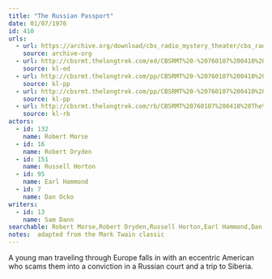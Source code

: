 ```yaml
---
title: "The Russian Passport"
date: 01/07/1976
id: 410
urls: 
  - url: https://archive.org/download/cbs_radio_mystery_theater/cbs_radio_mystery_theater-0401-0450.zip/cbs_radio_mystery_theater-0401-0450%2Fcbsrmt_0410_the_russian_passport.mp3
    source: archive-org
  - url: http://cbsrmt.thelongtrek.com/ed/CBSRMT%20-%20760107%200410%20The%20Russian%20Passport_ed.mp3
    source: kl-ed
  - url: http://cbsrmt.thelongtrek.com/pp/CBSRMT%20-%20760107%200410%20The%20Russian%20Passport_pp.mp3
    source: kl-pp
  - url: http://cbsrmt.thelongtrek.com/pp/CBSRMT%20-%20760107%200410%20The%20Russian%20Passport_pp(rebroadcast).mp3
    source: kl-pp
  - url: http://cbsrmt.thelongtrek.com/rb/CBSRMT%20760107%200410%20The%20Russian%20Passport_wuwm%20recorded%2011_17_76.mp3
    source: kl-rb
actors:  
  - id: 132
    name: Robert Morse  
  - id: 16
    name: Robert Dryden  
  - id: 151
    name: Russell Horton  
  - id: 95
    name: Earl Hammond  
  - id: 7
    name: Dan Ocko
writers:  
  - id: 13
    name: Sam Dann
searchable: Robert Morse,Robert Dryden,Russell Horton,Earl Hammond,Dan Ocko Sam Dann
notes:  adapted from the Mark Twain classic
---
```

A young man traveling through Europe falls in with an eccentric American who scams them into a conviction in a Russian court and a trip to Siberia.